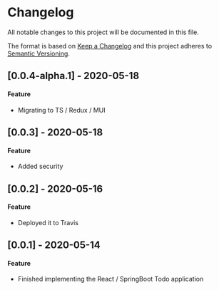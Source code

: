 # Changelog
All notable changes to this project will be documented in this file.

The format is based on [Keep a Changelog](http://keepachangelog.com/en/1.0.0/)
and this project adheres to [Semantic Versioning](http://semver.org/spec/v2.0.0.html).
## [0.0.4-alpha.1] - 2020-05-18
#### Feature
* Migrating to TS / Redux / MUI

## [0.0.3] - 2020-05-18
#### Feature
* Added security

## [0.0.2] - 2020-05-16
#### Feature
* Deployed it to Travis

## [0.0.1] - 2020-05-14
#### Feature
* Finished implementing the React / SpringBoot Todo application
